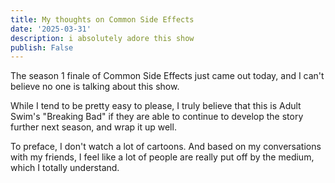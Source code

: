 ```yaml
---
title: My thoughts on Common Side Effects
date: '2025-03-31'
description: i absolutely adore this show
publish: False
---
```


The season 1 finale of Common Side Effects just came out today, and I can't believe no one is talking about this show. 

While I tend to be pretty easy to please, I truly believe that this is Adult Swim's "Breaking Bad" if they are able to continue to develop the story further next season, and wrap it up well. 

To preface, I don't watch a lot of cartoons. And based on my conversations with my friends, I feel like a lot of people
are really put off by the medium, which I totally understand. 